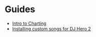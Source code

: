 # Guides

* [Intro to Charting](?a=guides/introtocharting)
* [Installing custom songs for DJ Hero 2](?a=guides/installingcustomsongsindjh2)
